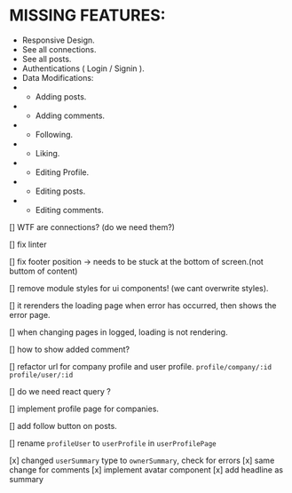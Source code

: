 # MISSING FEATURES:

<!-- npm run dev -- -H 0.0.0.0 -->

- Responsive Design.
- See all connections.
- See all posts.
- Authentications ( Login / Signin ).
- Data Modifications:
- - Adding posts.
- - Adding comments.
- - Following.
- - Liking.
- - Editing Profile.
- - Editing posts.
- - Editing comments.

[] WTF are connections? (do we need them?)

[] fix linter

[] fix footer position -> needs to be stuck at the bottom of screen.(not buttom of content)

[] remove module styles for ui components! (we cant overwrite styles).

[] it rerenders the loading page when error has occurred, then shows the error page.

[] when changing pages in logged, loading is not rendering.

[] how to show added comment?

[] refactor url for company profile and user profile.
`profile/company/:id`
`profile/user/:id`

[] do we need react query ?

<!-- IMPORTANT -->

[] implement profile page for companies.

[] add follow button on posts.

[] rename `profileUser` to `userProfile` in `userProfilePage`

<!-- DONE -->

[x] changed `userSummary` type to `ownerSummary`, check for errors
[x] same change for comments
[x] implement avatar component
[x] add headline as summary
